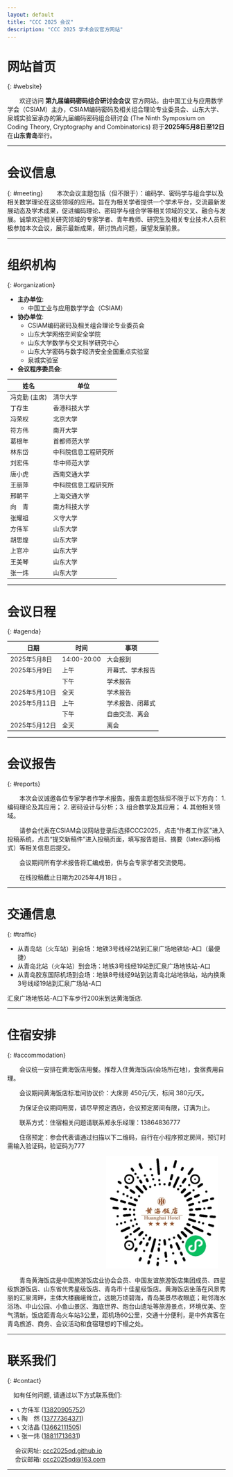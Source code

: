 ```yaml
---
layout: default
title: "CCC 2025 会议"
description: "CCC 2025 学术会议官方网站"
---
```


# 网站首页  
{: #website}

&emsp;&emsp;欢迎访问 **第九届编码密码组合研讨会会议** 官方网站。由中国工业与应用数学学会（CSIAM）主办，CSIAM编码密码及相关组合理论专业委员会、山东大学、泉城实验室承办的第九届编码密码组合研讨会 (The Ninth Symposium on Coding Theory, Cryptography and Combinatorics) 将于**2025年5月8日至12日**在**山东青岛**举行。

---

# 会议信息  
{: #meeting}
&emsp;&emsp;本次会议主题包括（但不限于）：编码学、密码学与组合学以及相关数学理论在这些领域的应用。旨在为相关学者提供一个学术平台，交流最新发展动态及学术成果，促进编码理论、密码学与组合学等相关领域的交叉、融合与发展。诚挚欢迎相关研究领域的专家学者、青年教师、研究生及相关专业技术人员积极参加本次会议，展示最新成果，研讨热点问题，展望发展前景。

---

# 组织机构  
{: #organization}

- **主办单位**:
  - 中国工业与应用数学学会（CSIAM）
- **协办单位**:
  - CSIAM编码密码及相关组合理论专业委员会
  - 山东大学网络空间安全学院
  - 山东大学数学与交叉科学研究中心
  - 山东大学密码与数字经济安全全国重点实验室
  - 泉城实验室
- **会议程序委员会**:
  

| 姓名     | 单位                          |
|----------|-------------------------------|
| 冯克勤 (主席)   | 清华大学                  |
| 丁存生   | 香港科技大学                  |
| 冯荣权   | 北京大学                      |
| 符方伟   | 南开大学                      |
| 葛根年   | 首都师范大学                  |
| 林东岱   | 中科院信息工程研究所          |
| 刘宏伟   | 华中师范大学                  |
| 唐小虎   | 西南交通大学                  |
| 王丽萍   | 中科院信息工程研究所          |
| 邢朝平   | 上海交通大学                  |
| 向&emsp;青     | 南方科技大学                  |
| 张耀祖   | 义守大学                      |
| 方伟军   | 山东大学                      |
| 胡思煌   | 山东大学                      |
| 上官冲   | 山东大学                      |
| 王美琴   | 山东大学                      |
| 张一炜   | 山东大学                      |


---

# 会议日程  
{: #agenda}

| 日期         | 时间          | 事项           |
|--------------|---------------|----------------|
| 2025年5月8日 | 14:00-20:00   | 大会报到        |
| 2025年5月9日 | 上午          | 开幕式、学术报告 |
|              | 下午          | 学术报告        |
| 2025年5月10日| 全天          | 学术报告        |
| 2025年5月11日| 上午          | 学术报告、闭幕式 |
|              | 下午          | 自由交流、离会  |
| 2025年5月12日| 全天          | 离会            |

---



# 会议报告  
{: #reports}

  &emsp;&emsp;本次会议诚邀各位专家学者作学术报告。报告主题包括但不限于以下方向：
  1.编码理论及其应用； 2. 密码设计与分析；3. 组合数学及其应用； 4. 其他相关领域。

&emsp;&emsp;请参会代表在CSIAM会议网站登录后选择CCC2025，点击“作者工作区”进入投稿系统，点击“提交新稿件”进入投稿页面，填写报告题目、摘要（latex源码格式）等相关信息后提交。

&emsp;&emsp;会议期间所有学术报告将汇编成册，供与会专家学者交流使用。

&emsp;&emsp;在线投稿截止日期为2025年4月18日 。

---

# 交通信息  
{: #traffic}

- 从青岛站（火车站）到会场：地铁3号线经2站到汇泉广场地铁站-A口（最便捷）
- 从青岛北站（火车站）到会场：地铁3号线经19站到汇泉广场地铁站-A口
- 从青岛胶东国际机场到会场：地铁8号线经9站到达青岛北站地铁站，站内换乘3号线经19站到汇泉广场站-A口

汇泉广场地铁站-A口下车步行200米到达黄海饭店.


---

# 住宿安排  
{: #accommodation}

&emsp;&emsp;会议统一安排在黄海饭店用餐。推荐入住黄海饭店(会场所在地)，食宿费用自理。

&emsp;&emsp;会议期间黄海饭店标准间协议价：大床房 450元/天，标间 380元/天。

&emsp;&emsp;为保证会议期间用房，请尽早预定酒店，会议预定房间有限，订满为止。

&emsp;&emsp;联系方式：住宿相关问题请联系郑永乐经理：13864836777

&emsp;&emsp;住宿预定：参会代表请通过扫描以下二维码，自行在小程序预定房间，预订时需输入验证码，验证码为777


 &emsp;&emsp;&emsp;&emsp;&emsp;&emsp;&emsp;&emsp;&emsp;&emsp;&emsp;&emsp;&emsp;&emsp;&emsp;&emsp; ![黄海饭店二维码](/assets/img/1.png)


&emsp;&emsp;青岛黄海饭店是中国旅游饭店业协会会员、中国友谊旅游饭店集团成员、四星级旅游饭店、山东省优秀星级饭店、青岛市十佳星级饭店。黄海饭店坐落在风景秀丽的汇泉湾畔，主体大楼巍峨耸立，远眺万顷碧海，青岛美景尽收眼底；毗邻海水浴场、中山公园、小鱼山景区、海底世界、炮台山遗址等旅游景点，环境优美、空气清新。饭店距青岛火车站3公里，距机场60公里，交通十分便利，是中外宾客在青岛旅游、商务、会议活动和食宿理想的下榻之处。

---

# 联系我们  
{: #contact}

&emsp;如有任何问题, 请通过以下方式联系我们:

- 📞 方伟军 ([13820905752](tel:+8613820905752))
- 📞 陶&emsp;然 ([13777364371](tel:+8613777364371))
- 📞 文洁晶 ([13662111505](tel:+8613662111505))
- 📞 张一炜 ([18811713631](tel:+8618811713631))


&emsp; 会议网址: [ccc2025qd.github.io](https://ccc2025qd.github.io/)   
&emsp; 会议邮箱: [ccc2025qd@163.com](mailto:ccc2025qd@163.com)

---
